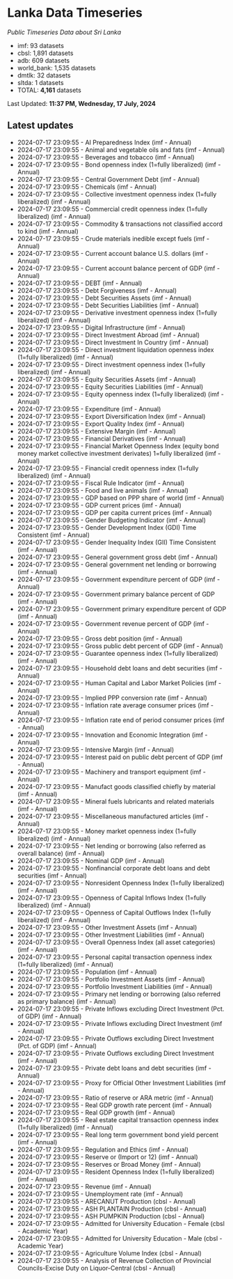 # Lanka Data Timeseries
*Public Timeseries Data about Sri Lanka*

* imf: 93 datasets
* cbsl: 1,891 datasets
* adb: 609 datasets
* world_bank: 1,535 datasets
* dmtlk: 32 datasets
* sltda: 1 datasets
* TOTAL: **4,161** datasets

Last Updated: **11:37 PM, Wednesday, 17 July, 2024**

## Latest updates

* 2024-07-17 23:09:55 - AI Preparedness Index (imf - Annual)
* 2024-07-17 23:09:55 - Animal and vegetable oils and fats (imf - Annual)
* 2024-07-17 23:09:55 - Beverages and tobacco (imf - Annual)
* 2024-07-17 23:09:55 - Bond openness index (1=fully liberalized) (imf - Annual)
* 2024-07-17 23:09:55 - Central Government Debt (imf - Annual)
* 2024-07-17 23:09:55 - Chemicals (imf - Annual)
* 2024-07-17 23:09:55 - Collective investment openness index (1=fully liberalized) (imf - Annual)
* 2024-07-17 23:09:55 - Commercial credit openness index (1=fully liberalized) (imf - Annual)
* 2024-07-17 23:09:55 - Commodity & transactions not classified accord to kind (imf - Annual)
* 2024-07-17 23:09:55 - Crude materials inedible except fuels (imf - Annual)
* 2024-07-17 23:09:55 - Current account balance U.S. dollars (imf - Annual)
* 2024-07-17 23:09:55 - Current account balance percent of GDP (imf - Annual)
* 2024-07-17 23:09:55 - DEBT (imf - Annual)
* 2024-07-17 23:09:55 - Debt Forgiveness (imf - Annual)
* 2024-07-17 23:09:55 - Debt Securities Assets (imf - Annual)
* 2024-07-17 23:09:55 - Debt Securities Liabilities (imf - Annual)
* 2024-07-17 23:09:55 - Derivative investment openness index (1=fully liberalized) (imf - Annual)
* 2024-07-17 23:09:55 - Digital Infrastructure (imf - Annual)
* 2024-07-17 23:09:55 - Direct Investment Abroad (imf - Annual)
* 2024-07-17 23:09:55 - Direct Investment In Country (imf - Annual)
* 2024-07-17 23:09:55 - Direct investment liquidation openness index (1=fully liberalized) (imf - Annual)
* 2024-07-17 23:09:55 - Direct investment openness index (1=fully liberalized) (imf - Annual)
* 2024-07-17 23:09:55 - Equity Securities Assets (imf - Annual)
* 2024-07-17 23:09:55 - Equity Securities Liabilities (imf - Annual)
* 2024-07-17 23:09:55 - Equity openness index (1=fully liberalized) (imf - Annual)
* 2024-07-17 23:09:55 - Expenditure (imf - Annual)
* 2024-07-17 23:09:55 - Export Diversification Index (imf - Annual)
* 2024-07-17 23:09:55 - Export Quality Index (imf - Annual)
* 2024-07-17 23:09:55 - Extensive Margin (imf - Annual)
* 2024-07-17 23:09:55 - Financial Derivatives (imf - Annual)
* 2024-07-17 23:09:55 - Financial Market Openness Index (equity bond money market collective investment derivates) 1=fully liberalized (imf - Annual)
* 2024-07-17 23:09:55 - Financial credit openness index (1=fully liberalized) (imf - Annual)
* 2024-07-17 23:09:55 - Fiscal Rule Indicator (imf - Annual)
* 2024-07-17 23:09:55 - Food and live animals (imf - Annual)
* 2024-07-17 23:09:55 - GDP based on PPP share of world (imf - Annual)
* 2024-07-17 23:09:55 - GDP current prices (imf - Annual)
* 2024-07-17 23:09:55 - GDP per capita current prices (imf - Annual)
* 2024-07-17 23:09:55 - Gender Budgeting Indicator (imf - Annual)
* 2024-07-17 23:09:55 - Gender Development Index (GDI) Time Consistent (imf - Annual)
* 2024-07-17 23:09:55 - Gender Inequality Index (GII) Time Consistent (imf - Annual)
* 2024-07-17 23:09:55 - General government gross debt (imf - Annual)
* 2024-07-17 23:09:55 - General government net lending or borrowing (imf - Annual)
* 2024-07-17 23:09:55 - Government expenditure percent of GDP (imf - Annual)
* 2024-07-17 23:09:55 - Government primary balance percent of GDP (imf - Annual)
* 2024-07-17 23:09:55 - Government primary expenditure percent of GDP (imf - Annual)
* 2024-07-17 23:09:55 - Government revenue percent of GDP (imf - Annual)
* 2024-07-17 23:09:55 - Gross debt position (imf - Annual)
* 2024-07-17 23:09:55 - Gross public debt percent of GDP (imf - Annual)
* 2024-07-17 23:09:55 - Guarantee openness index (1=fully liberalized) (imf - Annual)
* 2024-07-17 23:09:55 - Household debt loans and debt securities (imf - Annual)
* 2024-07-17 23:09:55 - Human Capital and Labor Market Policies (imf - Annual)
* 2024-07-17 23:09:55 - Implied PPP conversion rate (imf - Annual)
* 2024-07-17 23:09:55 - Inflation rate average consumer prices (imf - Annual)
* 2024-07-17 23:09:55 - Inflation rate end of period consumer prices (imf - Annual)
* 2024-07-17 23:09:55 - Innovation and Economic Integration (imf - Annual)
* 2024-07-17 23:09:55 - Intensive Margin (imf - Annual)
* 2024-07-17 23:09:55 - Interest paid on public debt percent of GDP (imf - Annual)
* 2024-07-17 23:09:55 - Machinery and transport equipment (imf - Annual)
* 2024-07-17 23:09:55 - Manufact goods classified chiefly by material (imf - Annual)
* 2024-07-17 23:09:55 - Mineral fuels lubricants and related materials (imf - Annual)
* 2024-07-17 23:09:55 - Miscellaneous manufactured articles (imf - Annual)
* 2024-07-17 23:09:55 - Money market openness index (1=fully liberalized) (imf - Annual)
* 2024-07-17 23:09:55 - Net lending or borrowing (also referred as overall balance) (imf - Annual)
* 2024-07-17 23:09:55 - Nominal GDP (imf - Annual)
* 2024-07-17 23:09:55 - Nonfinancial corporate debt loans and debt securities (imf - Annual)
* 2024-07-17 23:09:55 - Nonresident Openness Index (1=fully liberalized) (imf - Annual)
* 2024-07-17 23:09:55 - Openness of Capital Inflows Index (1=fully liberalized) (imf - Annual)
* 2024-07-17 23:09:55 - Openness of Capital Outflows Index (1=fully liberalized) (imf - Annual)
* 2024-07-17 23:09:55 - Other Investment Assets (imf - Annual)
* 2024-07-17 23:09:55 - Other Investment Liabilities (imf - Annual)
* 2024-07-17 23:09:55 - Overall Openness Index (all asset categories) (imf - Annual)
* 2024-07-17 23:09:55 - Personal capital transaction openness index (1=fully liberalized) (imf - Annual)
* 2024-07-17 23:09:55 - Population (imf - Annual)
* 2024-07-17 23:09:55 - Portfolio Investment Assets (imf - Annual)
* 2024-07-17 23:09:55 - Portfolio Investment Liabilities (imf - Annual)
* 2024-07-17 23:09:55 - Primary net lending or borrowing (also referred as primary balance) (imf - Annual)
* 2024-07-17 23:09:55 - Private Inflows excluding Direct Investment (Pct. of GDP) (imf - Annual)
* 2024-07-17 23:09:55 - Private Inflows excluding Direct Investment (imf - Annual)
* 2024-07-17 23:09:55 - Private Outflows excluding Direct Investment (Pct. of GDP) (imf - Annual)
* 2024-07-17 23:09:55 - Private Outflows excluding Direct Investment (imf - Annual)
* 2024-07-17 23:09:55 - Private debt loans and debt securities (imf - Annual)
* 2024-07-17 23:09:55 - Proxy for Official Other Investment Liabilities (imf - Annual)
* 2024-07-17 23:09:55 - Ratio of reserve or ARA metric (imf - Annual)
* 2024-07-17 23:09:55 - Real GDP growth rate percent (imf - Annual)
* 2024-07-17 23:09:55 - Real GDP growth (imf - Annual)
* 2024-07-17 23:09:55 - Real estate capital transaction openness index (1=fully liberalized) (imf - Annual)
* 2024-07-17 23:09:55 - Real long term government bond yield percent (imf - Annual)
* 2024-07-17 23:09:55 - Regulation and Ethics (imf - Annual)
* 2024-07-17 23:09:55 - Reserve or (Import or 12) (imf - Annual)
* 2024-07-17 23:09:55 - Reserves or Broad Money (imf - Annual)
* 2024-07-17 23:09:55 - Resident Openness Index (1=fully liberalized) (imf - Annual)
* 2024-07-17 23:09:55 - Revenue (imf - Annual)
* 2024-07-17 23:09:55 - Unemployment rate (imf - Annual)
* 2024-07-17 23:09:55 - ARECANUT Production (cbsl - Annual)
* 2024-07-17 23:09:55 - ASH PLANTAIN Production (cbsl - Annual)
* 2024-07-17 23:09:55 - ASH PUMPKIN Production (cbsl - Annual)
* 2024-07-17 23:09:55 - Admitted for University Education - Female (cbsl - Academic Year)
* 2024-07-17 23:09:55 - Admitted for University Education - Male (cbsl - Academic Year)
* 2024-07-17 23:09:55 - Agriculture Volume Index (cbsl - Annual)
* 2024-07-17 23:09:55 - Analysis of Revenue Collection of Provincial Councils-Excise Duty on Liquor-Central (cbsl - Annual)